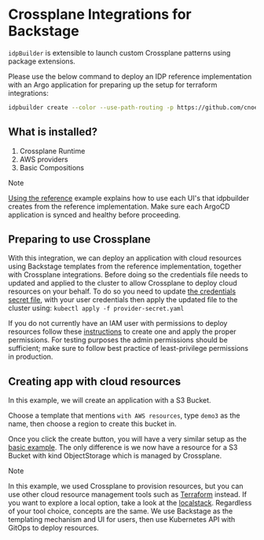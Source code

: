 # Crossplane Integrations for Backstage

`idpBuilder` is extensible to launch custom Crossplane patterns using package extensions. 

Please use the below command to deploy an IDP reference implementation with an Argo application for preparing up the setup for terraform integrations:

```bash
idpbuilder create --color --use-path-routing -p https://github.com/cnoe-io/stacks//ref-implementation -p https://github.com/cnoe-io/stacks//crossplane-integrations
```
## What is installed?

1. Crossplane Runtime
1. AWS providers
1. Basic Compositions

> [!NOTE]  
> [Using the reference](https://github.com/cnoe-io/stacks/blob/main/ref-implementation/README.md#using-it) example explains how to use each UI's that idpbuilder creates from the reference implementation. Make sure each ArgoCD application is synced and healthy before proceeding. 


## Preparing to use Crossplane

With this integration, we can deploy an application with cloud resources using Backstage templates from the reference implementation, together with Crossplane integrations. Before doing so the credentials file needs to updated and applied to the cluster to allow Crossplane to deploy cloud resources on your behalf. To do so you need to update [the credentials secret file](crossplane-providers/provider-secret.yaml), with your user credentials then apply the updated file to the cluster using:
`kubectl apply -f provider-secret.yaml`

If you do not currently have an IAM user with permissions to deploy resources follow these [instructions](https://docs.aws.amazon.com/IAM/latest/UserGuide/id_users.html) to create one and apply the proper permissions. For testing purposes the admin permissions should be sufficient; make sure to follow best practice of least-privilege permissions in production.

## Creating app with cloud resources
In this example, we will create an application with a S3 Bucket.

Choose a template that mentions `with AWS resources`, type `demo3` as the name, then choose a region to create this bucket in.

Once you click the create button, you will have a very similar setup as the [basic example](https://github.com/cnoe-io/stacks/tree/main/ref-implementation#basic-deployment).
The only difference is we now have a resource for a S3 Bucket with kind ObjectStorage which is managed by Crossplane.

> [!NOTE]  
>In this example, we used Crossplane to provision resources, but you can use other cloud resource management tools such as [Terraform](../terraform-integrations/README.md) instead. If you want to explore a local option, take a look at the [localstack](../localstack-integration/README.md). Regardless of your tool choice, concepts are the same. We use Backstage as the templating mechanism and UI for users, then use Kubernetes API with GitOps to deploy resources.

